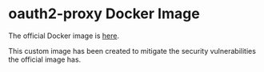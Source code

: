 # oauth2-proxy Docker Image

The official Docker image is [here](https://github.com/oauth2-proxy/oauth2-proxy/blob/v7.2.0/Dockerfile).

This custom image has been created to mitigate the security vulnerabilities the official image has.
